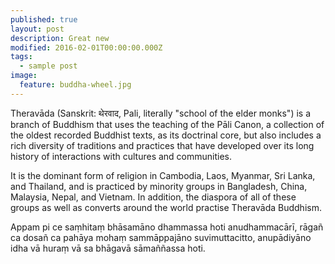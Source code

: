 ```yaml
---
published: true
layout: post
description: Great new
modified: 2016-02-01T00:00:00.000Z
tags:
  - sample post
image:
  feature: buddha-wheel.jpg
---
```




Theravāda (Sanskrit: थेरवाद, Pali, literally "school of the elder monks") is a branch of Buddhism that uses the teaching of the Pāli Canon, a collection of the oldest recorded Buddhist texts, as its doctrinal core, but also includes a rich diversity of traditions and practices that have developed over its long history of interactions with cultures and communities.

It is the dominant form of religion in Cambodia, Laos, Myanmar, Sri Lanka, and Thailand, and is practiced by minority groups in Bangladesh, China, Malaysia, Nepal, and Vietnam. In addition, the diaspora of all of these groups as well as converts around the world practise Theravāda Buddhism.

Appam pi ce saṃhitaṃ bhāsamāno dhammassa hoti anudhammacārī, rāgañ ca dosañ ca pahāya mohaṃ sammāppajāno suvimuttacitto, anupādiyāno idha vā huraṃ vā sa bhāgavā sāmaññassa hoti.
